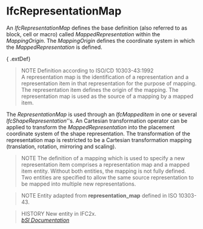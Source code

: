IfcRepresentationMap
====================
An _IfcRepresentationMap_ defines the base definition (also referred to as
block, cell or macro) called _MappedRepresentation_ within the
_MappingOrigin_. The _MappingOrigin_ defines the coordinate system in which
the _MappedRepresentation_ is defined.  
  
{ .extDef}  
> NOTE  Definition according to ISO/CD 10303-43:1992  
> A representation map is the identification of a representation and a
> representation item in that representation for the purpose of mapping. The
> representation item defines the origin of the mapping. The representation
> map is used as the source of a mapping by a mapped item.  
  
The _RepresentationMap_ is used through an _IfcMappeditem_ in one or several
_IfcShapeRepresentation_''s. An Cartesian transformation operator can be
applied to transform the _MappedRepresentation_ into the placement coordinate
system of the shape representation. The transformation of the representation
map is restricted to be a Cartesian transformation mapping (translation,
rotation, mirroring and scaling).  
  
> NOTE  The definition of a mapping which is used to specify a new
> representation item comprises a representation map and a mapped item entity.
> Without both entities, the mapping is not fully defined. Two entities are
> specified to allow the same source representation to be mapped into multiple
> new representations.  
  
> NOTE  Entity adapted from **representation_map** defined in ISO 10303-43.  
  
> HISTORY  New entity in IFC2x.  
[ _bSI
Documentation_](https://standards.buildingsmart.org/IFC/DEV/IFC4_2/FINAL/HTML/schema/ifcgeometryresource/lexical/ifcrepresentationmap.htm)


